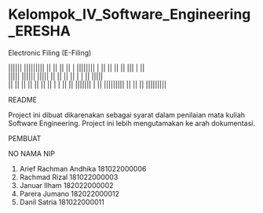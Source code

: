 # Kelompok_IV_Software_Engineering_ERESHA
Electronic Filing (E-Filing)


||||||             |||||||||   ||    ||          ||    ||    |   ||||||||
|                  ||          ||    ||          ||    |||   |   ||       
|||||    ||||||    |||||       ||    ||          ||    || |  |   ||  |||||   
||                 ||          ||    ||     ||   ||    ||  | |   ||     ||
|||||||            |           ||    |||||||||   ||    ||   ||   |||||||||

README

Project ini dibuat dikarenakan sebagai syarat dalam penilaian mata kuliah Software Engineering.
Project ini lebih mengutamakan ke arah dokumentasi.


PEMBUAT

NO    NAMA                          NIP             
1.    Arief Rachman Andhika         181022000006    
2.    Rachmad Rizal                 181022000003
3.    Januar Ilham                  182022000002
4.    Parera Jumano                 182022000012
5.    Danil Satria                  181022000011

